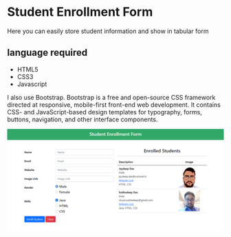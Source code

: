 # Student Enrollment Form

Here you can easily store student information and show in tabular form

## language required
 - HTML5
 - CSS3
 - Javascript

I also use Bootstrap. Bootstrap is a free and open-source CSS framework directed at responsive, mobile-first front-end web development. It contains CSS- and JavaScript-based design templates for typography, forms, buttons, navigation, and other interface components.

<img src="./Screenshot/SS.png"/>
